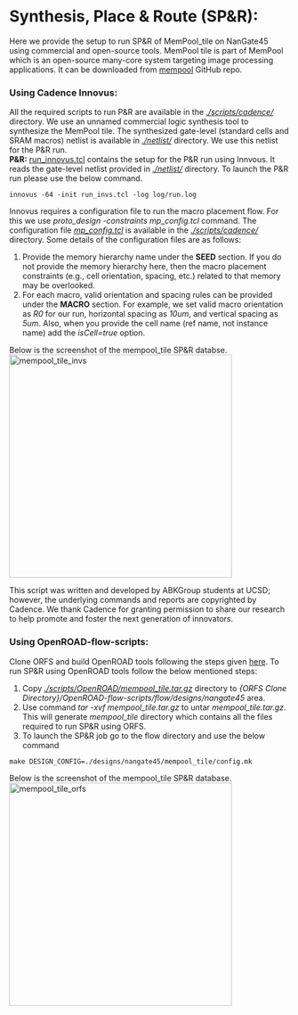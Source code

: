 # **Synthesis, Place & Route (SP&R):**  
Here we provide the setup to run SP&R of MemPool_tile on NanGate45 using commercial and open-source tools. MemPool tile is part of MemPool which is an open-source many-core system targeting image processing applications. It can be downloaded from [mempool](https://github.com/pulp-platform/mempool) GitHub repo.

### **Using Cadence Innovus:**
All the required scripts to run P\&R are available in the [*./scripts/cadence/*](./scripts/cadence/) directory. 
We use an unnamed commercial logic synthesis tool to synthesize the MemPool tile. The synthesized gate-level (standard cells and SRAM macros) netlist is available in [*./netlist/*](./netlist/) directory. We use this netlist for the P&R run.  
**P\&R:** [run_innovus.tcl](./scripts/cadence/run_invs.tcl) contains the setup for the P&R run using Innvous. It reads the gate-level netlist provided in [*./netlist/*](./netlist/) directory. To launch the P\&R run please use the below command.  
```
innovus -64 -init run_invs.tcl -log log/run.log
```  
Innovus requires a configuration file to run the macro placement flow. For this we use *proto_design -constraints mp_config.tcl* command. The configuration file [*mp_config.tcl*](./scripts/cadence/mp_config.tcl) is available in the [*./scripts/cadence/*](./scripts/cadence/) directory. Some details of the configuration files are as follows:
1. Provide the memory hierarchy name under the **SEED** section. If you do not provide the memory hierarchy here, then the macro placement constraints (e.g., cell orientation, spacing, etc.) related to that memory may be overlooked.
2. For each macro, valid orientation and spacing rules can be provided under the **MACRO** section. For example, we set valid macro orientation as *R0* for our run, horizontal spacing as *10um*, and vertical spacing as *5um*. Also, when you provide the cell name (ref name, not instance name) add the *isCell=true* option.
  
Below is the screenshot of the mempool_tile SP\&R databse.  
<img src="./screenshots/mempool_tile_Innovus.png" alt="mempool_tile_invs" width="400"/>


This script was written and developed by ABKGroup students at UCSD; however, the underlying commands and reports are copyrighted by Cadence. We thank Cadence for granting permission to share our research to help promote and foster the next generation of innovators.


### **Using OpenROAD-flow-scripts:**
Clone ORFS and build OpenROAD tools following the steps given [here](https://github.com/The-OpenROAD-Project/OpenROAD-flow-scripts). To run SP&R using OpenROAD tools follow the below mentioned steps:  
1. Copy [*./scripts/OpenROAD/mempool_tile.tar.gz*](./scripts/OpenROAD/mempool_tile.tar.gz) directory to *{ORFS Clone Directory}/OpenROAD-flow-scripts/flow/designs/nangate45* area.
2. Use command *tar -xvf mempool_tile.tar.gz* to untar *mempool_tile.tar.gz*. This will generate *mempool_tile* directory which contains all the files required to run SP&R using ORFS.
3. To launch the SP&R job go to the flow directory and use the below command
  ```
  make DESIGN_CONFIG=./designs/nangate45/mempool_tile/config.mk
  ```
Below is the screenshot of the mempool_tile SP\&R database.  
<img src="./screenshots/mempool_tile_ORFS_SPNR.png" alt="mempool_tile_orfs" width="400"/>
